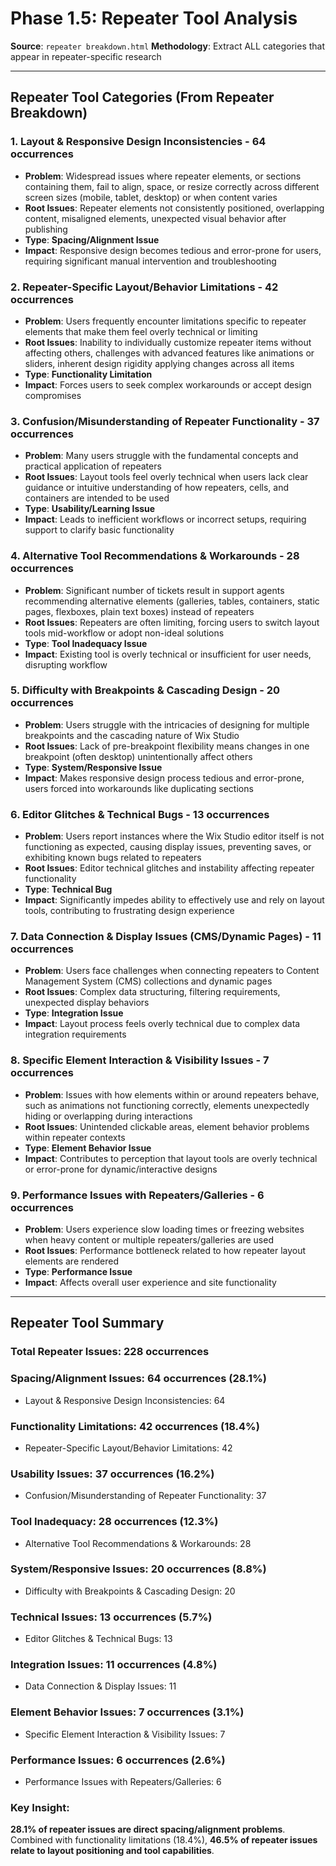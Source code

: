 # Phase 1.5: Repeater Tool Analysis

**Source**: `repeater breakdown.html`
**Methodology**: Extract ALL categories that appear in repeater-specific research

---

## Repeater Tool Categories (From Repeater Breakdown)

### 1. **Layout & Responsive Design Inconsistencies** - **64 occurrences**
- **Problem**: Widespread issues where repeater elements, or sections containing them, fail to align, space, or resize correctly across different screen sizes (mobile, tablet, desktop) or when content varies
- **Root Issues**: Repeater elements not consistently positioned, overlapping content, misaligned elements, unexpected visual behavior after publishing
- **Type**: **Spacing/Alignment Issue**
- **Impact**: Responsive design becomes tedious and error-prone for users, requiring significant manual intervention and troubleshooting

### 2. **Repeater-Specific Layout/Behavior Limitations** - **42 occurrences**
- **Problem**: Users frequently encounter limitations specific to repeater elements that make them feel overly technical or limiting
- **Root Issues**: Inability to individually customize repeater items without affecting others, challenges with advanced features like animations or sliders, inherent design rigidity applying changes across all items
- **Type**: **Functionality Limitation**
- **Impact**: Forces users to seek complex workarounds or accept design compromises

### 3. **Confusion/Misunderstanding of Repeater Functionality** - **37 occurrences**
- **Problem**: Many users struggle with the fundamental concepts and practical application of repeaters
- **Root Issues**: Layout tools feel overly technical when users lack clear guidance or intuitive understanding of how repeaters, cells, and containers are intended to be used
- **Type**: **Usability/Learning Issue**
- **Impact**: Leads to inefficient workflows or incorrect setups, requiring support to clarify basic functionality

### 4. **Alternative Tool Recommendations & Workarounds** - **28 occurrences**
- **Problem**: Significant number of tickets result in support agents recommending alternative elements (galleries, tables, containers, static pages, flexboxes, plain text boxes) instead of repeaters
- **Root Issues**: Repeaters are often limiting, forcing users to switch layout tools mid-workflow or adopt non-ideal solutions
- **Type**: **Tool Inadequacy Issue**
- **Impact**: Existing tool is overly technical or insufficient for user needs, disrupting workflow

### 5. **Difficulty with Breakpoints & Cascading Design** - **20 occurrences**
- **Problem**: Users struggle with the intricacies of designing for multiple breakpoints and the cascading nature of Wix Studio
- **Root Issues**: Lack of pre-breakpoint flexibility means changes in one breakpoint (often desktop) unintentionally affect others
- **Type**: **System/Responsive Issue**
- **Impact**: Makes responsive design process tedious and error-prone, users forced into workarounds like duplicating sections

### 6. **Editor Glitches & Technical Bugs** - **13 occurrences**
- **Problem**: Users report instances where the Wix Studio editor itself is not functioning as expected, causing display issues, preventing saves, or exhibiting known bugs related to repeaters
- **Root Issues**: Editor technical glitches and instability affecting repeater functionality
- **Type**: **Technical Bug**
- **Impact**: Significantly impedes ability to effectively use and rely on layout tools, contributing to frustrating design experience

### 7. **Data Connection & Display Issues (CMS/Dynamic Pages)** - **11 occurrences**
- **Problem**: Users face challenges when connecting repeaters to Content Management System (CMS) collections and dynamic pages
- **Root Issues**: Complex data structuring, filtering requirements, unexpected display behaviors
- **Type**: **Integration Issue**
- **Impact**: Layout process feels overly technical due to complex data integration requirements

### 8. **Specific Element Interaction & Visibility Issues** - **7 occurrences**
- **Problem**: Issues with how elements within or around repeaters behave, such as animations not functioning correctly, elements unexpectedly hiding or overlapping during interactions
- **Root Issues**: Unintended clickable areas, element behavior problems within repeater contexts
- **Type**: **Element Behavior Issue**
- **Impact**: Contributes to perception that layout tools are overly technical or error-prone for dynamic/interactive designs

### 9. **Performance Issues with Repeaters/Galleries** - **6 occurrences**
- **Problem**: Users experience slow loading times or freezing websites when heavy content or multiple repeaters/galleries are used
- **Root Issues**: Performance bottleneck related to how repeater layout elements are rendered
- **Type**: **Performance Issue**
- **Impact**: Affects overall user experience and site functionality

---

## Repeater Tool Summary

### **Total Repeater Issues**: 228 occurrences

### **Spacing/Alignment Issues**: 64 occurrences (28.1%)
- Layout & Responsive Design Inconsistencies: 64

### **Functionality Limitations**: 42 occurrences (18.4%)
- Repeater-Specific Layout/Behavior Limitations: 42

### **Usability Issues**: 37 occurrences (16.2%)
- Confusion/Misunderstanding of Repeater Functionality: 37

### **Tool Inadequacy**: 28 occurrences (12.3%)
- Alternative Tool Recommendations & Workarounds: 28

### **System/Responsive Issues**: 20 occurrences (8.8%)
- Difficulty with Breakpoints & Cascading Design: 20

### **Technical Issues**: 13 occurrences (5.7%)
- Editor Glitches & Technical Bugs: 13

### **Integration Issues**: 11 occurrences (4.8%)
- Data Connection & Display Issues: 11

### **Element Behavior Issues**: 7 occurrences (3.1%)
- Specific Element Interaction & Visibility Issues: 7

### **Performance Issues**: 6 occurrences (2.6%)
- Performance Issues with Repeaters/Galleries: 6

### **Key Insight**: 
**28.1% of repeater issues are direct spacing/alignment problems**. Combined with functionality limitations (18.4%), **46.5% of repeater issues relate to layout positioning and tool capabilities**. 